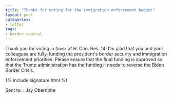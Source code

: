 ```yaml
---
title: "Thanks for voting for the immigration enforcement budget"
layout: post
categories:
- letter
tags:
- border control
---
```


Thank you for voting in favor of H. Con. Res. 14! I'm glad that you and your colleagues are fully-funding the president's border security and immigration enforcement priorities. Please ensure that the final funding is approved so that the Trump administration has the funding it needs to reverse the Biden Border Crisis.

{% include signature.html %}

Sent to:
: Jay Obernolte
